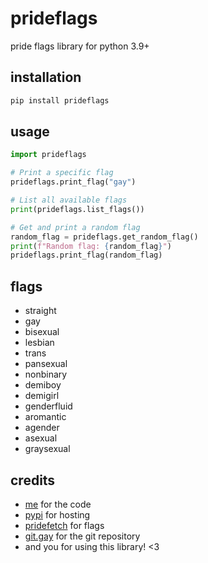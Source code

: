 # prideflags
pride flags library for python 3.9+
## installation
```bash
pip install prideflags
```
## usage
```python
import prideflags

# Print a specific flag
prideflags.print_flag("gay")

# List all available flags
print(prideflags.list_flags())

# Get and print a random flag
random_flag = prideflags.get_random_flag()
print(f"Random flag: {random_flag}")
prideflags.print_flag(random_flag)
```
## flags
- straight
- gay
- bisexual
- lesbian
- trans
- pansexual
- nonbinary
- demiboy
- demigirl
- genderfluid
- aromantic
- agender
- asexual
- graysexual
## credits
- [me](https://github.com/sctech-tr) for the code
- [pypi](https://pypi.org/project/prideflags/) for hosting
- [pridefetch](https://github.com/cartoon-raccoon/pridefetch) for flags
- [git.gay](https://git.gay) for the git repository
- and you for using this library! <3